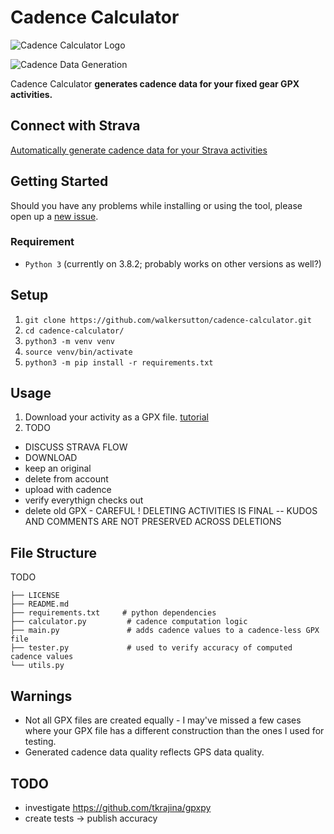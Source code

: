 # Cadence Calculator

![Cadence Calculator Logo](https://i.imgur.com/XCdXTfzt.jpg)

<!-- **Read more about this project [here](https://walkercsutton.com/projects/cadence-calculator).** -->

![Cadence Data Generation](https://i.imgur.com/ThHWdmr.gif)

Cadence Calculator **generates cadence data for your fixed gear GPX activities.**

## Connect with Strava
[Automatically generate cadence data for your Strava activities](https://cadencecalculator.herokuapp.com)

## Getting Started
Should you have any problems while installing or using the tool, please open up a [new issue](https://github.com/walkersutton/cadence-calculator/issues).

### Requirement
* `Python 3` (currently on 3.8.2; probably works on other versions as well?)

## Setup
1. `git clone https://github.com/walkersutton/cadence-calculator.git`
2. `cd cadence-calculator/`
3. `python3 -m venv venv`
4. `source venv/bin/activate`
5. `python3 -m pip install -r requirements.txt`

## Usage
1. Download your activity as a GPX file. [tutorial](https://support.strava.com/hc/en-us/articles/216918437-Exporting-your-Data-and-Bulk-Export#:~:text=Export%20an%20Activity%20as%20a%20GPX%20file&text=Navigate%20to%20one%20of%20your,gpx%22.)
2. TODO
- DISCUSS STRAVA FLOW
- DOWNLOAD
- keep an original
- delete from account
- upload with cadence
- verify everythign checks out
- delete old GPX - CAREFUL ! DELETING ACTIVITIES IS FINAL -- KUDOS AND COMMENTS ARE NOT PRESERVED ACROSS DELETIONS

## File Structure
TODO
```
├── LICENSE
├── README.md
├── requirements.txt     # python dependencies
├── calculator.py         # cadence computation logic
├── main.py               # adds cadence values to a cadence-less GPX file
├── tester.py             # used to verify accuracy of computed cadence values
└── utils.py
```

## Warnings
* Not all GPX files are created equally - I may've missed a few cases where your GPX file has a different construction than the ones I used for testing.
* Generated cadence data quality reflects GPS data quality.

## TODO
* investigate https://github.com/tkrajina/gpxpy
* create tests -> publish accuracy
